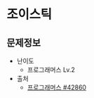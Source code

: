 # 조이스틱

## 문제정보
* 난이도
  * 프로그래머스 Lv.2
* 출처
  * [프로그래머스 #42860](https://programmers.co.kr/learn/courses/30/lessons/42860)